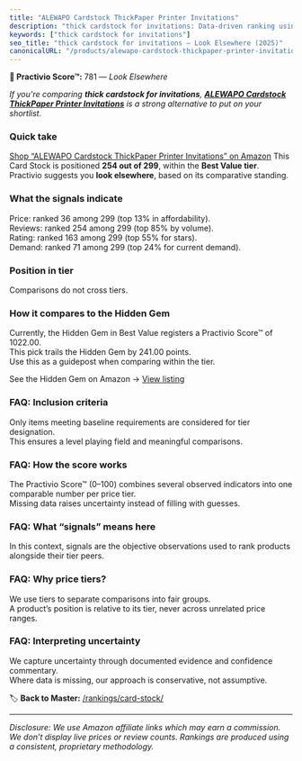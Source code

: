 ```yaml
---
title: "ALEWAPO Cardstock ThickPaper Printer Invitations"
description: "thick cardstock for invitations: Data-driven ranking using the Practivio Score™. Positioned by quality, value, demand, findability, momentum."
keywords: ["thick cardstock for invitations"]
seo_title: "thick cardstock for invitations — Look Elsewhere (2025)"
canonicalURL: "/products/alewapo-cardstock-thickpaper-printer-invitations-B0F7LVQW43/"
---
```


**🚫 Practivio Score™:** 781 — _Look Elsewhere_


*If you're comparing **thick cardstock for invitations**, **[ALEWAPO Cardstock ThickPaper Printer Invitations](https://www.amazon.com/dp/B0F7LVQW43?tag=practivio-20)** is a strong alternative to put on your shortlist.*
### Quick take
[Shop “ALEWAPO Cardstock ThickPaper Printer Invitations” on Amazon](https://www.amazon.com/dp/B0F7LVQW43?tag=practivio-20)
This Card Stock is positioned **254 out of 299**, within the **Best Value tier**.  
Practivio suggests you **look elsewhere**, based on its comparative standing.

### What the signals indicate
Price: ranked 36 among 299 (top 13% in affordability).  
Reviews: ranked 254 among 299 (top 85% by volume).  
Rating: ranked 163 among 299 (top 55% for stars).  
Demand: ranked 71 among 299 (top 24% for current demand).

### Position in tier
Comparisons do not cross tiers.

### How it compares to the Hidden Gem
Currently, the Hidden Gem in Best Value registers a Practivio Score™ of 1022.00.  
This pick trails the Hidden Gem by 241.00 points.  
Use this as a guidepost when comparing within the tier.  

See the Hidden Gem on Amazon → [View listing](https://www.amazon.com/dp/B006P1EQXA?tag=practivio-20)

### FAQ: Inclusion criteria
Only items meeting baseline requirements are considered for tier designation.  
This ensures a level playing field and meaningful comparisons.

### FAQ: How the score works
The Practivio Score™ (0–100) combines several observed indicators into one comparable number per price tier.  
Missing data raises uncertainty instead of filling with guesses.

### FAQ: What “signals” means here
In this context, signals are the objective observations used to rank products alongside their tier peers.

### FAQ: Why price tiers?
We use tiers to separate comparisons into fair groups.  
A product’s position is relative to its tier, never across unrelated price ranges.

### FAQ: Interpreting uncertainty
We capture uncertainty through documented evidence and confidence commentary.  
Where data is missing, our approach is conservative, not assumptive.


🏷️ **Back to Master:** [/rankings/card-stock/](/rankings/card-stock/)

---
_Disclosure: We use Amazon affiliate links which may earn a commission. We don’t display live prices or review counts. Rankings are produced using a consistent, proprietary methodology._
